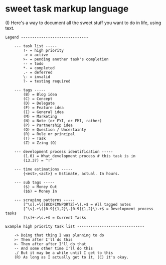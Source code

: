 sweet task markup language
=================

(I) Here's a way to document all the sweet stuff you want to do in life, using text.

	Legend ------------------------------
	
	  	--- task list -----
			!- = high priority
			-> = active
			>- = pending another task's completion
			-- = todo
			*- = completed
			.- = deferred
			\- = invalid
			?- = testing required
	
		--- tags -----
			(B) = Blog idea
			(C) = Concept
			(D) = Delegate
			(F) = Feature idea
			(I) = General idea
			(M) = Marketing
			(N) = Note (or FYI, or FMI, rather)
			(P) = Partnership idea
			(Q) = Question / Uncertainty
			(R) = Rule or principal
			(T) = Task
			(Z) = Zzing (Q)
			
		--- development process identification -----
			(1.0) = What development process # this task is in
			(13.37) = ^!^
	
		--- time estimations -----
			{<est>,<act>} = Estimate, actual. In hours.
	
		--- sub tags -----
			($) = Money Out
			($$) = Money In
	
		--- scraping patterns -----
			[^\s].+\([BCDFIMNPQRTZ]+\).+$ = All tagged notes
			[^\s].+\([0-9]{1,2}\.[0-9]{1,2}\).+$ = Development process tasks
			[\s]+->\s.+$ = Current Tasks
			
	Example high priority task list ------------------------------
		
		-> Doing that thing I was planning to do
		>- Then after I'll do this
		>- Then after after I'll do that
		-- And some other time I'll do this
		./ But it may be a while until I get to this
		(R) As long as I actually get to it, (C) it's okay.
		
